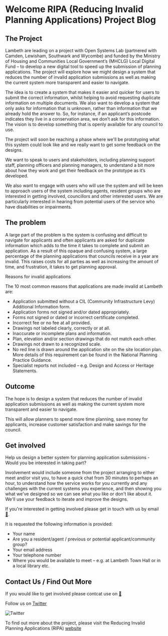 # Welcome RIPA (Reducing Invalid Planning Applications) Project Blog

## The Project

Lambeth are leading on a project with Open Systems Lab (partnered with Camden, Lewisham, Southwark and Wycombe) and funded by the Ministry of Housing and Communities Local Government’s (MHCLG) Local Digital Fund – to develop a new digital tool to speed up the submission of planning applications. The project will explore how we might design a system that reduces the number of invalid application submissions as well as making the current system more transparent and easier to navigate.

The idea is to create a system that makes it easier and quicker for users to submit the correct information, whilst helping to avoid requesting duplicate information on multiple documents. We also want to develop a system that only asks for information that is unknown, rather than information that we already hold the answer to. So, for instance, if an applicant’s postcode indicates they live in a conservation area, we don’t ask for this information. The vision is to develop something that is openly available for any council to use.

The project will soon be reaching a phase where we'll be prototyping what this system could look like and we really want to get some feedback on the designs.

We want to speak to users and stakeholders, including planning support staff, planning officers and planning managers, to understand a bit more about how they work and get their feedback on the prototype as it’s developed.

We also want to engage with users who will use the system and will be keen to approach users of the system including agents, resident groups who are interested in getting involved, councillors and other interested users. We are particularly interested in hearing from potential users of the service who have disabilities or impairments.

## The problem

A large part of the problem is the system is confusing and difficult to navigate for applicants and often applicants are asked for duplicate information which adds to the time it takes to complete and submit an application. As a result of this opaque and confusing system, a large percentage of the planning applications that councils receive in a year are invalid. This raises costs for all parties as well as increasing the amount of time, and frustration, it takes to get planning approval.

Reasons for invalid applications

The 10 most common reasons that applications are made invalid at Lambeth are:

* Application submitted without a CIL (Community Infrastructure Levy) Additional Information form.  
* Application forms not signed and/or dated appropriately.  
* Forms not signed or dated or incorrect certificate completed.  
* Incorrect fee or no fee at all provided.  
* Drawings not labeled clearly, correctly or at all.  
* Inaccurate or incomplete plans and information.  
* Plan, elevation and/or section drawings that do not match each other.  
* Drawings not drawn to a recognized scale.  
* No red line is drawn around the application site on the site location plan. More details of this requirement can be found in the National Planning Practice Guidance.  
* Specialist reports not included – e.g. Design and Access or Heritage Statements.  

## Outcome

The hope is to design a system that reduces the number of invalid application submissions as well as making the current system more transparent and easier to navigate.

This will allow planners to spend more time planning, save money for applicants, increase customer satisfaction and make savings for the council.

## Get involved

Help us design a better system for planning application submissions - Would you be interested in taking part?

Involvement would include someone from the project arranging to either meet and/or visit you, to have a quick chat from 30 minutes to perhaps an hour, to understand how the service works for you currently and any challenges with the current systems you experience, and then showing you what we've designed so we can see what you like or don't like about it. We'll use your feedback to iterate and improve the designs.

If you're interested in getting involved please get in touch with us by email [📧](mailto:digitalplanning@lambeth.gov.uk).

It is requested the following information is provided:

* Your name 
* Are you a resident/agent / previous or potential applicant/community group?  
* Your email address  
* Your telephone number  
* Where you would be available to meet – e.g. at Lambeth Town Hall or in a local library etc.  




## Contact Us / Find Out More
If you would like to get involved please contcat use on [📧](mailto:digitalplanning@lambeth.gov.uk)

Follow us on [Twitter](https://twitter.com/digitalplantech "Opens in new tab")

![Twitter](https://github.com/RIPA-DigitalPlanning/RIPA-DigitalPlanning.github.io/images/twitter.jpg)

To find out more about the project, please visit the Reducing Invalid Planning Applications (RIPA) [website](https://www.ripa.digital/ "Opens in new tab")

